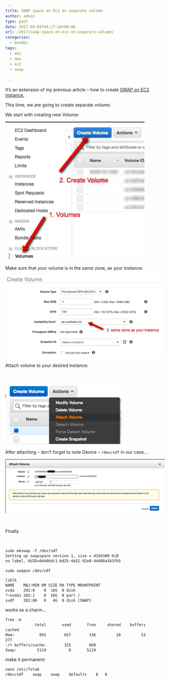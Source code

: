```yaml
---
title: SWAP space on EC2 on separate volume
author: admin
type: post
date: 2017-09-04T04:27:20+00:00
url: /2017/swap-space-on-ec2-on-separate-volume/
categories:
  - DevOps
tags:
  - ami
  - aws
  - ec2
  - swap

---
```

It&#8217;s an extension of my previous article &#8211; how to create [SWAP on EC2 instance.](/2013/ec2-instance-and-swap-space/)

This time, we are going to create separate volume.

<!--more-->

We start with creating new Volume:

![EC2-Management-Console](/images/2017/09/EC2-Management-Console.jpg)

Make sure that your volume is in the same zone, as your instance:

![EC2-Management-Console-1](/images/2017/09/EC2-Management-Console-1.jpg)

Attach volume to your desired instance:

&nbsp;

![attach-volume](/images/2017/09/attach-volume.png)


After attaching &#8211; don&#8217;t forget to note Device &#8211; `/dev/sdf` in our case&#8230;

![attach-volume](/images/2017/09/attach-volume-1.png)

&nbsp;

Finally

&nbsp;

```SHELL
sudo mkswap -f /dev/sdf
Setting up swapspace version 1, size = 4194300 KiB
no label, UUID=0d446dc1-bd25-4a51-92e0-44d80a343fb5
```


`sudo swapon /dev/sdf`


```
lsblk
NAME    MAJ:MIN RM SIZE RO TYPE MOUNTPOINT
xvda    202:0    0  16G  0 disk
└─xvda1 202:1    0  16G  0 part /
xvdf    202:80   0   4G  0 disk [SWAP]
```


works as a charm&#8230;

```SHELL
free -m
             total       used       free     shared    buffers     cached
Mem:           993        657        336         20         53        277
-/+ buffers/cache:        325        668
Swap:         5119          0       5119
```


make it permanent:

```SHELL
nano /etc/fstab
/dev/sdf	swap	swap	defaults	0	0
```